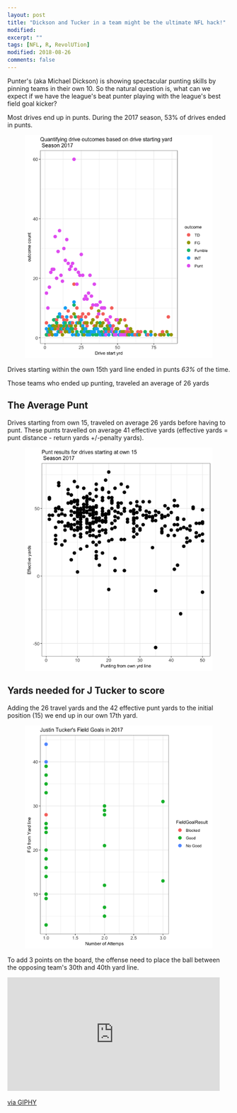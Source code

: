 ```yaml
---
layout: post
title: "Dickson and Tucker in a team might be the ultimate NFL hack!"
modified:
excerpt: ""
tags: [NFL, R, RevolUTion]
modified: 2018-08-26
comments: false
---
```



Punter's (aka Michael Dickson) is showing spectacular punting skills by pinning teams in their own 10. So the natural question is, what can we expect if we have the league's beat punter playing with the league's best field goal kicker?


Most drives end up in punts. During the 2017 season, 53% of drives ended in punts.

<p> 
<figure>
     <img src="/images/punter/outcome_plot.png">
    <figcaption></figcaption>
</figure>

Drives starting within the own 15th yard line ended in punts *63%* of the time.

Those teams who ended up punting, traveled an average of 26 yards

## The Average Punt

Drives starting from own 15, traveled on average 26 yards before having to punt. These punts travelled on average 41 effective yards (effective yards = punt distance - return yards +/-penalty yards). 

<p> 
<figure>
     <img src="/images/punter/effective_punt.png">
    <figcaption></figcaption>
</figure>
     

## Yards needed for J Tucker to score

Adding the 26 travel yards and the 42 effective punt yards to the initial position (15) we end up in our own 17th yard. 

<p> 
<figure>
     <img src="/images/punter/justin_tucker_goals.png">
    <figcaption></figcaption>
</figure>




To add 3 points on the board, the offense need to place the ball between the opposing team's 30th and 40th yard line. 

<iframe src="https://giphy.com/embed/ToMjGpKniGqRNLGBrhu" width="480" height="256" frameBorder="0" class="giphy-embed" allowFullScreen></iframe><p><a href="https://giphy.com/gifs/jim-carrey-dumb-and-dumber-so-youre-telling-me-theres-a-chance-ToMjGpKniGqRNLGBrhu">via GIPHY</a></p>
 
